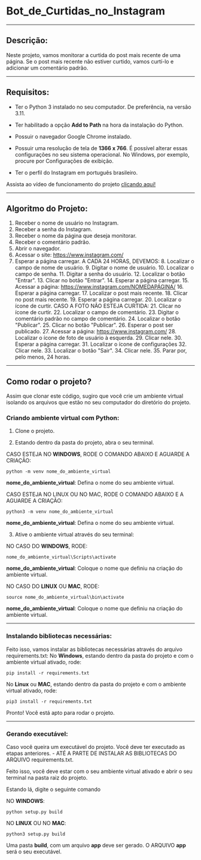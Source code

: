 # Bot_de_Curtidas_no_Instagram

***

## Descrição:

Neste projeto, vamos monitorar a curtida do post mais recente de uma página. Se o post mais recente não estiver curtido, vamos curtí-lo e adicionar um comentário padrão.

***

## Requisitos:

* Ter o Python 3 instalado no seu computador. De preferência, na versão 3.11.

* Ter habilitado a opção **Add to Path** na hora da instalação do Python.

* Possuir o navegador Google Chrome instalado.

* Possuir uma resolução de tela de **1366 x 766**. É possível alterar essas configurações no seu sistema operacional. No Windows, por exemplo, procure por Configurações de exibição. 

* Ter o perfil do Instagram em português brasileiro.

Assista ao vídeo de funcionamento do projeto [clicando aqui!](https://www.linkedin.com/feed/update/urn:li:ugcPost:7092271532390907904/)

***

## Algoritmo do Projeto:

1. Receber o nome de usuário no Instagram.
2. Receber a senha do Instagram.
3. Receber o nome da página que deseja monitorar.
4. Receber o comentário padrão.
5. Abrir o navegador.
6. Acessar o site: https://www.instagram.com/
7. Esperar a página carregar.
A CADA 24 HORAS, DEVEMOS:
    8. Localizar o campo de nome de usuário.
    9. Digitar o nome de usuário.
    10. Localizar o campo de senha.
    11. Digitar a senha do usuário.
    12. Localizar o botão "Entrar".
    13. Clicar no botão "Entrar".
    14. Esperar a página carregar.
    15. Acessar a página: https://www.instagram.com/NOMEDAPÁGINA/
    16. Esperar a página carregar.
    17. Localizar o post mais recente.
    18. Clicar no post mais recente.
    19. Esperar a página carregar.
    20. Localizar o ícone de curtir.
    CASO A FOTO NÃO ESTEJA CURTIDA:
        21. Clicar no ícone de curtir.
        22. Localizar o campo de comentário.
        23. Digitar o comentário padrão no campo de comentário.
        24. Localizar o botão "Publicar".
        25. Clicar no botão "Publicar".
        26. Esperar o post ser publicado.
    27. Acessar a página: https://www.instagram.com/
    28. Localizar o ícone de foto de usuário à esquerda.
    29. Clicar nele.
    30. Esperar a página carregar.
    31. Localizar o ícone de configurações
    32. Clicar nele.
    33. Localizar o botão "Sair".
    34. Clicar nele.
    35. Parar por, pelo menos, 24 horas.

***

## Como rodar o projeto?

Assim que clonar este código, sugiro que você crie um ambiente virtual isolando os arquivos que estão no seu computador do diretório do projeto.

### Criando ambiente virtual com Python:

1. Clone o projeto.

2. Estando dentro da pasta do projeto, abra o seu terminal.

CASO ESTEJA NO **WINDOWS**, RODE O COMANDO ABAIXO E AGUARDE A CRIAÇÃO:

```
python -m venv nome_do_ambiente_virtual
```

**nome_do_ambiente_virtual**: Defina o nome do seu ambiente virtual.

CASO ESTEJA NO LINUX OU NO MAC, RODE O COMANDO ABAIXO E A AGUARDE A CRIAÇÃO:

```
python3 -m venv nome_do_ambiente_virtual
```
**nome_do_ambiente_virtual**: Defina o nome do seu ambiente virtual.

3. Ative o ambiente virtual através do seu terminal:

NO CASO DO **WINDOWS**, RODE:
```
nome_do_ambiente_virtual\Scripts\activate
```
**nome_do_ambiente_virtual**: Coloque o nome que definiu na criação do ambiente virtual.

NO CASO DO **LINUX** OU **MAC**, RODE:

```
source nome_do_ambiente_virtual\bin\activate
```
**nome_do_ambiente_virtual**: Coloque o nome que definiu na criação do ambiente virtual.

***

### Instalando bibliotecas necessárias:

Feito isso, vamos instalar as bibliotecas necessárias através do arquivo requirements.txt:
No **Windows**, estando dentro da pasta do projeto e com o ambiente virtual ativado, rode:

```
pip install -r requirements.txt
```
No **Linux** ou **MAC**, estando dentro da pasta do projeto e com o ambiente virtual ativado, rode:

```
pip3 install -r requirements.txt
```
Pronto! Você está apto para rodar o projeto.

***

### Gerando executável:

Caso você queira um executável do projeto. Você deve ter executado as etapas anteriores. - ATÉ A PARTE DE INSTALAR AS BIBLIOTECAS DO ARQUIVO requirements.txt.

Feito isso, você deve estar com o seu ambiente virtual ativado e abrir o seu terminal na pasta raiz do projeto.

Estando lá, digite o seguinte comando

NO **WINDOWS**:
```
python setup.py build
```

NO **LINUX** OU NO **MAC**:
```
python3 setup.py build
```

Uma pasta **build**, com um arquivo **app** deve ser gerado.
O ARQUIVO **app** será o seu executável.